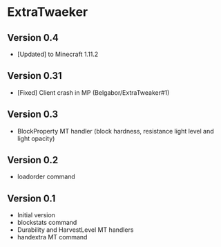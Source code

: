 # ExtraTwaeker

## Version 0.4
* [Updated] to Minecraft 1.11.2

## Version 0.31
* [Fixed] Client crash in MP (Belgabor/ExtraTweaker#1)

## Version 0.3
* BlockProperty MT handler (block hardness, resistance light level and light opacity)

## Version 0.2
* loadorder command

## Version 0.1
* Initial version
* blockstats command
* Durability and HarvestLevel MT handlers
* handextra MT command